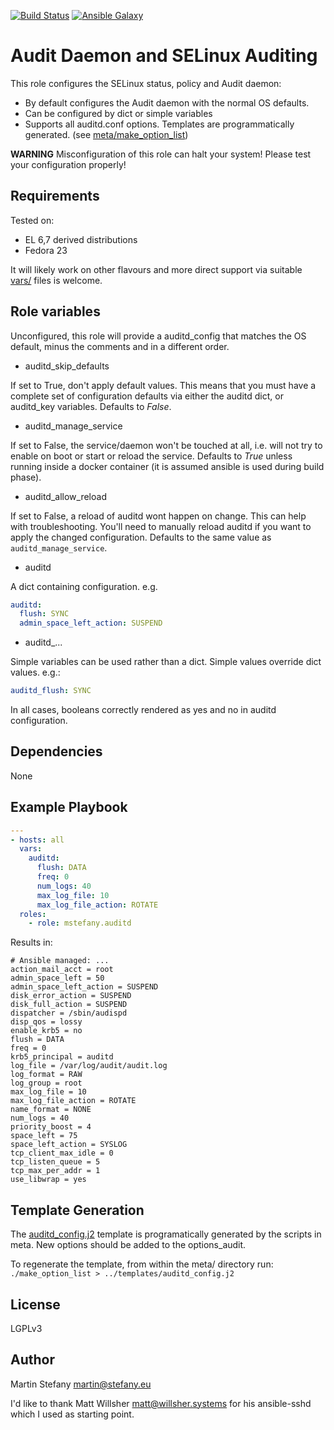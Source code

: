 [![Build Status](https://travis-ci.org/martinstefany/ansible-selinuxaudit.svg?branch=master)](https://travis-ci.org/martinstefany/ansible-selinuxaudit) [![Ansible Galaxy](https://img.shields.io/badge/galaxy-mstefany.auditd-660198.svg?style=flat)](https://galaxy.ansible.com/detail#/role/6941)

Audit Daemon and SELinux Auditing
=================================

This role configures the SELinux status, policy and Audit daemon:

* By default configures the Audit daemon with the normal OS defaults.
* Can be configured by dict or simple variables
* Supports all auditd.conf options. Templates are programmatically generated.
  (see [meta/make_option_list](meta/make_option_list))

**WARNING** Misconfiguration of this role can halt your system!
Please test your configuration properly!

Requirements
------------

Tested on:

* EL 6,7 derived distributions
* Fedora 23

It will likely work on other flavours and more direct support via suitable
[vars/](vars/) files is welcome.

Role variables
---------------

Unconfigured, this role will provide a auditd_config that matches the OS default,
minus the comments and in a different order.

* auditd_skip_defaults

If set to True, don't apply default values. This means that you must have a
complete set of configuration defaults via either the auditd dict, or auditd_key
variables. Defaults to *False*.

* auditd_manage_service

If set to False, the service/daemon won't be touched at all, i.e. will not try
to enable on boot or start or reload the service.  Defaults to *True* unless
running inside a docker container (it is assumed ansible is used during build
phase).

* auditd_allow_reload

If set to False, a reload of auditd wont happen on change. This can help with
troubleshooting. You'll need to manually reload auditd if you want to apply the
changed configuration. Defaults to the same value as ``auditd_manage_service``.

* auditd

A dict containing configuration.  e.g.

```yaml
auditd:
  flush: SYNC
  admin_space_left_action: SUSPEND
```

* auditd_...

Simple variables can be used rather than a dict. Simple values override dict
values. e.g.:

```yaml
auditd_flush: SYNC
```

In all cases, booleans correctly rendered as yes and no in auditd configuration.

Dependencies
------------

None

Example Playbook
----------------

```yaml
---
- hosts: all
  vars:
    auditd:
      flush: DATA
      freq: 0
      num_logs: 40
      max_log_file: 10
      max_log_file_action: ROTATE
  roles:
    - role: mstefany.auditd
```

Results in:

```
# Ansible managed: ...
action_mail_acct = root
admin_space_left = 50
admin_space_left_action = SUSPEND
disk_error_action = SUSPEND
disk_full_action = SUSPEND
dispatcher = /sbin/audispd
disp_qos = lossy
enable_krb5 = no
flush = DATA
freq = 0
krb5_principal = auditd
log_file = /var/log/audit/audit.log
log_format = RAW
log_group = root
max_log_file = 10
max_log_file_action = ROTATE
name_format = NONE
num_logs = 40
priority_boost = 4
space_left = 75
space_left_action = SYSLOG
tcp_client_max_idle = 0
tcp_listen_queue = 5
tcp_max_per_addr = 1
use_libwrap = yes
```

Template Generation
-------------------

The [auditd_config.j2](templates/auditd_config.j2) template is programatically
generated by the scripts in meta. New options should be added to the
options_audit.

To regenerate the template, from within the meta/ directory run:
`./make_option_list > ../templates/auditd_config.j2`

License
-------

LGPLv3


Author
------

Martin Stefany <martin@stefany.eu>

I'd like to thank Matt Willsher <matt@willsher.systems> for his ansible-sshd which I used as starting point.

